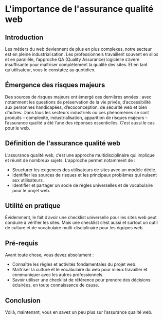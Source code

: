# L'importance de l'assurance qualité web

## Introduction
Les métiers du web deviennent de plus en plus complexes, notre secteur est en pleine industrialisation. Les professionnels travaillent souvent en silos et en parallèle, l’approche QA (Quality Assurance) logicielle s’avère insuffisante pour maîtriser complètement la qualité des sites. Et en tant qu’utilisateur, vous le constatez au quotidien.

## Émergence des risques majeurs
Des sources de risques majeurs ont émergé ces dernières années : avec notamment les questions de préservation de la vie privée, d’accessibilité aux personnes handicapées, d’ecoconception, de sécurité web et bien d’autres. Dans tous les secteurs industriels où ces phénomènes se sont produits – complexité, industrialisation, apparition de risques majeurs – l’assurance qualité a été l’une des réponses essentielles. C’est aussi le cas pour le web.

## Définition de l'assurance qualité web
L’assurance qualité web, c’est une approche multidisciplinaire qui implique et réunit de nombreux sujets. L’approche permet notamment de :
- Structurer les exigences des utilisateurs de sites avec un modèle dédié.
- Identifier les sources de risques et les principaux problèmes qui nuisent aux utilisateurs.
- Identifier et partager un socle de règles universelles et de vocabulaire pour le projet web.

## Utilité en pratique
Évidemment, le fait d’avoir une checklist universelle pour les sites web peut conduire à vérifier les sites. Mais une checklist c’est aussi et surtout un outil de culture et de vocabulaire multi-disciplinaire pour les équipes web.

## Pré-requis
Avant toute chose, vous devez absolument :
- Connaître les règles et activités fondamentales du projet web.
- Maîtriser la culture et le vocabulaire du web pour mieux travailler et communiquer avec les autres professionnels.
- Savoir utiliser une checklist de référence pour prendre des décisions éclairées, en toute connaissance de cause.

## Conclusion
Voilà, maintenant, vous en savez un peu plus sur l’assurance qualité web.